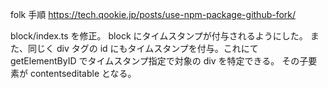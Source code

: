 folk 手順
https://tech.qookie.jp/posts/use-npm-package-github-fork/

block/index.ts を修正。
block にタイムスタンプが付与されるようにした。
また、同じく div タグの id にもタイムスタンプを付与。これにて getElementByID でタイムスタンプ指定で対象の div を特定できる。
その子要素が contentseditable となる。
